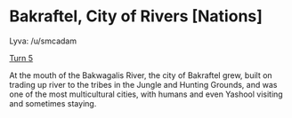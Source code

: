# Bakraftel, City of Rivers [Nations]

Lyva: /u/smcadam

[Turn 5](https://old.reddit.com/r/GodhoodWB/comments/ftlhb9/endless_pantheon_turn_5_macro/fmaxay5/)      

At the mouth of the Bakwagalis River, the city of Bakraftel grew, built on trading up river to the tribes in the Jungle and Hunting Grounds, and was one of the most multicultural cities, with humans and even Yashool visiting and sometimes staying.    






